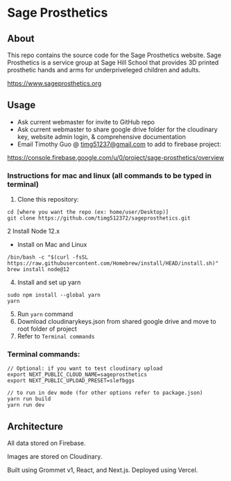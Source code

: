 # Sage Prosthetics

## About

This repo contains the source code for the Sage Prosthetics website. Sage Prosthetics is a service group at Sage Hill School that provides 3D printed prosthetic hands and arms for underpriveleged children and adults.

https://www.sageprosthetics.org

## Usage
* Ask current webmaster for invite to GitHub repo
* Ask current webmaster to share google drive folder for the cloudinary key, website admin login, & comprehensive documentation
* Email Timothy Guo @ timg51237@gmail.com to add to firebase project:

https://console.firebase.google.com/u/0/project/sage-prosthetics/overview

### Instructions for mac and linux (all commands to be typed in terminal)
1. Clone this repository:
```
cd [where you want the repo (ex: home/user/Desktop)]
git clone https://github.com/timg512372/sageprosthetics.git
```
2 Install Node 12.x
* Install on Mac and Linux
```
/bin/bash -c "$(curl -fsSL https://raw.githubusercontent.com/Homebrew/install/HEAD/install.sh)"
brew install node@12
```
4. Install and set up yarn
```
sudo npm install --global yarn
yarn
```
5. Run `yarn` command 
6. Download cloudinarykeys.json from shared google drive and move to root folder of project
7. Refer to `Terminal commands`

### Terminal commands:
```
// Optional: if you want to test cloudinary upload
export NEXT_PUBLIC_CLOUD_NAME=sageprosthetics
export NEXT_PUBLIC_UPLOAD_PRESET=slefbggs

// to run in dev mode (for other options refer to package.json)
yarn run build
yarn run dev
```

## Architecture

All data stored on Firebase. 

Images are stored on Cloudinary.

Built using Grommet v1, React, and Next.js. Deployed using Vercel.
